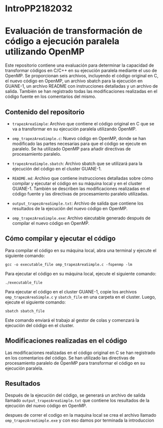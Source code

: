 # IntroPP2182032

# Evaluación de transformación de código a ejecución paralela utilizando OpenMP

Este repositorio contiene una evaluación para determinar la capacidad de transformar códigos en C/C++ en su ejecución paralela mediante el uso de OpenMP. Se proporcionan seis archivos, incluyendo el código original en C, el nuevo código en OpenMP, un archivo sbatch para la ejecución en GUANE-1, un archivo README con instrucciones detalladas y un archivo de salida. También se han registrado todas las modificaciones realizadas en el código fuente en los comentarios del mismo.

## Contenido del repositorio

- `trapezAreaSimple`: Archivo que contiene el código original en C que se va a transformar en su ejecución paralela utilizando OpenMP.

- `omp_trapezAreaSimple.c`: Nuevo código en OpenMP, donde se han modificado las partes necesarias para que el código se ejecute en paralelo. Se ha utilizado OpenMP para añadir directivas de procesamiento paralelo.

- `trapezAreaSimple.sbatch`: Archivo sbatch que se utilizará para la ejecución del código en el cluster GUANE-1.

- `README.md`: Archivo que contiene instrucciones detalladas sobre cómo compilar y ejecutar el código en su máquina local y en el cluster GUANE-1. También se describen las modificaciones realizadas en el código fuente y las directivas de procesamiento paralelo utilizadas.

- `output_trapezAreaSimple.txt`: Archivo de salida que contiene los resultados de la ejecución del nuevo código en OpenMP.

- `omp_trapezAreaSimple.exe`: Archivo ejecutable generado después de compilar el nuevo código en OpenMP.

## Cómo compilar y ejecutar el código

Para compilar el código en su máquina local, abra una terminal y ejecute el siguiente comando:

```
gcc -o executable_file omp_trapezAreaSimple.c -fopenmp -lm
```

Para ejecutar el código en su máquina local, ejecute el siguiente comando:

```
./executable_file
```

Para ejecutar el código en el cluster GUANE-1, copie los archivos `omp_trapezAreaSimple.c` y `sbatch_file` en una carpeta en el cluster. Luego, ejecute el siguiente comando:

```
sbatch sbatch_file
```

Este comando enviará el trabajo al gestor de colas y comenzará la ejecución del código en el cluster.

## Modificaciones realizadas en el código

Las modificaciones realizadas en el código original en C se han registrado en los comentarios del código. Se han utilizado las directivas de procesamiento paralelo de OpenMP para transformar el código en su ejecución paralela.

## Resultados

Después de la ejecución del código, se generará un archivo de salida llamado `output_trapezAreaSimple.txt` que contiene los resultados de la ejecución del nuevo código en OpenMP.

despues de correr el codigo en la maquina local se crea el archivo llamado `omp_trapezAreaSimple.exe` y con eso damos por terminada la introduccion
